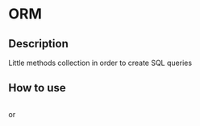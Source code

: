 # ORM

## Description

Little methods collection in order to create SQL queries

## How to use

```

```

or

```

```